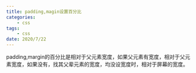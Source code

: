 ```yaml
---
title: padding,magin设置百分比
categories:
    - css
tags:
    - css
date: 2020/7/22
---
```


padding,margin的百分比是相对于父元素宽度，如果父元素有宽度，相对于父元素宽度，如果没有，找其父辈元素的宽度，均没设宽度时，相对于屏幕的宽度。
